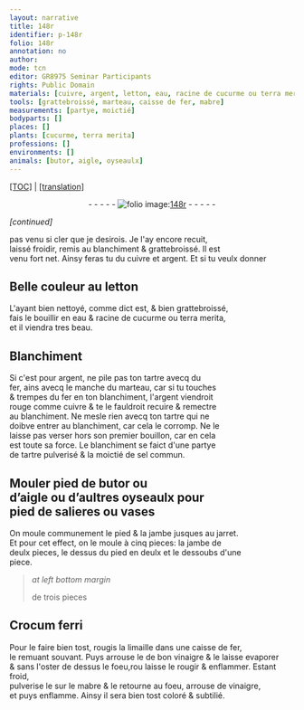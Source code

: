 ```yaml
---
layout: narrative
title: 148r
identifier: p-148r
folio: 148r
annotation: no
author:
mode: tcn
editor: GR8975 Seminar Participants
rights: Public Domain
materials: [cuivre, argent, letton, eau, racine de cucurme ou terra merita, tartre, fer, tartre pulverisé, sel commun, Crocum ferri, limaille, vinaigre, mabre]
tools: [grattebroissé, marteau, caisse de fer, mabre]
measurements: [partye, moictié]
bodyparts: []
places: []
plants: [cucurme, terra merita]
professions: []
environments: []
animals: [butor, aigle, oyseaulx]
---
```


<p><a href="{{ site.baseurl }}/normalized/">[TOC]</a> | <a href="{{ site.baseurl }}/texts/p-148r_tl/" target="_blank">[translation]</a></p><div class="folio" align="center">- - - - - <a href="http://gallica.bnf.fr/ark:/12148/btv1b10500001g/f301.image" target="_blank"><img src="https://cu-mkp.github.io/2017-workshop-edition/assets/photo-icon.png" alt="folio image: " style="display:inline-block; margin-bottom:-3px;"/>148r</a> - - - - - </div>  
 
*[continued]*
  
pas venu si cler que je desirois. Je l'ay encore recuit,<br/> laissé froidir, remis au blanchiment & <span class="tl">grattebroissé</span>. Il est<br/> venu fort net. Ainsy feras tu du <span class="m">cuivre</span> et <span class="m">argent</span>. Et si tu veulx donner
 
 
  

## Belle couleur au <span class="m">letton</span>

 
L'ayant bien nettoyé, co<span class="exp">mm</span>e dict est, & bien <span class="tl">grattebroissé</span>,<br/> fais le bouillir en <span class="m">eau</span> & <span class="m">racine de <span class="pa">cucurme</span> ou <span class="pa">terra merita</span></span>,<br/> et il viendra tres beau.
 
 
  

## Blanchime<span class="exp">n</span>t

 
Si c'est pour <span class="m">argent</span>, ne pile pas ton <span class="m">tartre</span> avecq du<br/> <span class="m">fer</span>, ains avecq le manche du <span class="tl">marteau</span>, car si tu touches<br/> & trempes du <span class="m">fer</span> en ton blanchiment, l'<span class="m">argent</span> viendroit<br/> rouge comme <span class="m">cuivre</span> & te le fauldroit recuire & remectre<br/> au blanchiment. Ne mesle rien avecq ton <span class="m">tartre</span> qui ne<br/> doibve entrer au blanchiment, car cela le corromp. Ne le<br/> laisse pas verser hors son premier bouillon, car en cela<br/> est toute sa force. Le blanchiment se faict d'une <span class="ms">partye</span><br/> de <span class="m">tartre pulverisé</span> & la <span class="ms">moictié</span> de <span class="m">sel commun</span>.
 
 
  

## Mouler pied de <span class="al">butor</span> ou<br/> d’<span class="al">aigle</span> ou d’aultres <span class="al">oyseaulx</span> pour<br/> pied de salieres ou vases

 
On moule communement le pied & la jambe jusques au jarret.<br/> Et pour cet effect, on le moule à cinq pieces: la jambe de<br/> deulx pieces, le dessus du pied en deulx et le dessoubs d'une<br/> piece.
 
> *at left bottom margin*
> 
> 
>  de trois pieces
 
 
  

## <span class="m">Crocum ferri</span>

 
Pour le faire bien tost, rougis la <span class="m">limaille</span> dans une <span class="tl">caisse de <span class="m">fer</span></span>,<br/> le remuant souvant. Puys arrouse le de bon <span class="m">vinaigre</span> & le laisse evaporer<br/> & sans l'oster de dessus le foeu,<span class="del">rou</span> laisse le rougir & enflammer. Esta<span class="exp">n</span>t froid,<br/> pulverise le sur le <span class="tl"><span class="m">mabre</span></span> & le retourne au foeu, arrouse de <span class="m">vinaigre</span>,<br/> et puys enflamme. Ainsy il sera bien tost coloré & subtilié.
 
